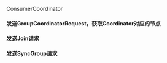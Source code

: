 ConsumerCoordinator

#### 发送GroupCoordinatorRequest，获取Coordinator对应的节点

#### 发送Join请求   

#### 发送SyncGroup请求
